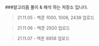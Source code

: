 ###알고리즘 풀이 & 해석 하는 저장소 입니다.

> 21.11.05 - 백준 1000, 1008, 2438 업로드

> 21.11.06 - 백준 2920 업로드 
 
> 21.11.07 - 백준 8958 업로드